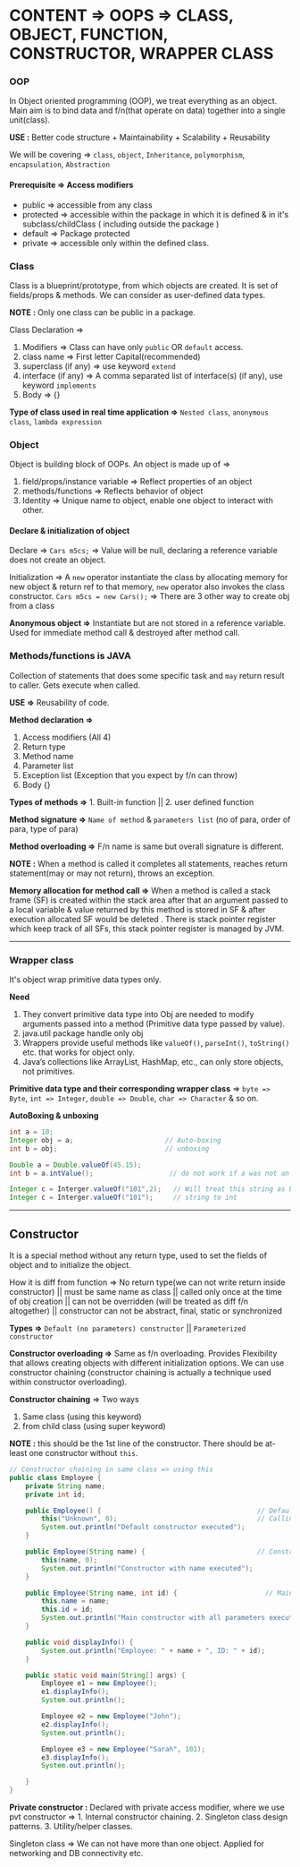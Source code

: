 # CONTENT => OOPS => CLASS, OBJECT, FUNCTION, CONSTRUCTOR, WRAPPER CLASS

### OOP

In Object oriented programming (OOP), we treat everything as an object. Main aim is to bind data and f/n(that operate on data) together into a single unit(class). 


**USE :** Better code structure + Maintainability + Scalability + Reusability

We will be covering => `class`, `object`, `Inheritance`, `polymorphism`, `encapsulation`, `Abstraction`

#### Prerequisite => Access modifiers

- public => accessible from any class
- protected => accessible within the package in which it is defined & in it's subclass/childClass ( including outside the package )
- default => Package protected
- private => accessible only within the defined class.

### Class

Class is a blueprint/prototype, from which objects are created. It is set of fields/props & methods. We can consider as user-defined data types.

**NOTE :** Only one class can be public in a package.

Class Declaration =>

1. Modifiers => Class can have only `public` OR `default` access.
2. class name => First letter Capital(recommended)
3. superclass (if any) => use keyword `extend`
4. interface (if any) => A comma separated list of interface(s) (if any), use keyword `implements`
5. Body => {}

**Type of class used in real time application =>** `Nested class`, `anonymous class`, `lambda expression`

### Object

Object is building block of OOPs. An object is made up of => 
1. field/props/instance variable => Reflect properties of an object
2. methods/functions => Reflects behavior of object
3. Identity => Unique name to object, enable one object to interact with other.

#### Declare & initialization of object

Declare => `Cars m5cs;` => Value will be null, declaring a reference variable does not create an object.

Initialization => A `new` operator instantiate the class by allocating memory for new object & return ref to that memory, `new` operator also invokes the class constructor. `Cars m5cs = new Cars();` => There are 3 other way to create obj from a class

**Anonymous object =>** Instantiate but are not stored in a reference variable. Used for immediate method call & destroyed after method call.


### Methods/functions is JAVA

Collection of statements that does some specific task and `may` return result to caller. Gets execute when called.

**USE =>** Reusability of code.

**Method declaration =>**
1. Access modifiers (All 4)
2. Return type
3. Method name
4. Parameter list
5. Exception list (Exception that you expect by f/n can throw)
6. Body {}

**Types of methods =>** 1. Built-in function  ||   2. user defined function

**Method signature =>** `Name of method` & `parameters list` (no of para, order of para, type of para)

**Method overloading =>** F/n name is same but overall signature is different. 

**NOTE :** When a method is called it completes all statements, reaches return statement(may or may not return), throws an exception. 

**Memory allocation for method call =>** When a method is called a stack frame (SF) is created within the stack area after that an argument passed to a local variable & value returned by this method is stored in SF & after execution allocated SF would be deleted . There is stack pointer register which keep track of all SFs, this stack pointer register is managed by JVM.  

-----

### Wrapper class

It's object wrap primitive data types only.

**Need**
1. They convert primitive data type into Obj are needed to modify arguments passed into a method (Primitive data type passed by value).
2. java.util package handle only obj
3. Wrappers provide useful methods like `valueOf()`, `parseInt()`, `toString()` etc. that works for object only.
4. Java’s collections like ArrayList, HashMap, etc., can only store objects, not primitives.

**Primitive data type and their corresponding wrapper class** => `byte => Byte`, `int => Integer`, `double => Double`, `char => Character` & so on.

**AutoBoxing & unboxing**

```java
int a = 10;
Integer obj = a;                       // Auto-boxing
int b = obj;                           // unboxing
```

```java
Double a = Double.valueOf(45.15);
int b = a.intValue();                   // do not work if a was not an object

Integer c = Interger.valueOf("101",2);   // Will treat this string as binary and convert to int value.
Integer c = Interger.valueOf("101");     // string to int
```

-----

## Constructor

It is a special method without any return type, used to set the fields of object and to initialize the object.

How it is diff from function => No return type(we can not write return inside constructor) || must be same name as class || called only once at the time of obj creation || can not be overridden (will be treated as diff f/n altogether) || constructor can not be abstract, final, static or synchronized

**Types =>** `Default (no parameters) constructor` || `Parameterized constructor`

**Constructor overloading =>** Same as f/n overloading. Provides Flexibility that allows creating objects with different initialization options. We can use constructor chaining (constructor chaining is actually a technique used within constructor overloading).

**Constructor chaining** => Two ways
1. Same class (using this keyword)
2. from child class (using super keyword)


**NOTE :** this should be the 1st line of the constructor. There should be at-least one constructor without `this`.

```java
// Constructor chaining in same class => using this 
public class Employee {
    private String name;
    private int id;

    public Employee() {                                       // Default constructor
        this("Unknown", 0);                                   // Calling main constructor which is accepting both parameters
        System.out.println("Default constructor executed");
    }

    public Employee(String name) {                            // Constructor with name only
        this(name, 0);
        System.out.println("Constructor with name executed");
    }

    public Employee(String name, int id) {                      // Main Constructor with name and id (All parameters)
        this.name = name;
        this.id = id;
        System.out.println("Main constructor with all parameters executed");
    }

    public void displayInfo() {
        System.out.println("Employee: " + name + ", ID: " + id);
    }

    public static void main(String[] args) {
        Employee e1 = new Employee();
        e1.displayInfo();
        System.out.println();

        Employee e2 = new Employee("John");
        e2.displayInfo();
        System.out.println();

        Employee e3 = new Employee("Sarah", 101);
        e3.displayInfo();
        System.out.println();

    }
}
```

**Private constructor :** Declared with private access modifier, where we use pvt constructor => 1. Internal constructor chaining. 2. Singleton class design patterns. 3. Utility/helper classes.

Singleton class => We can not have more than one object. Applied for networking and DB connectivity etc. 











































 


















